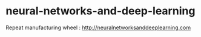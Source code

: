 # neural-networks-and-deep-learning
Repeat manufacturing wheel : http://neuralnetworksanddeeplearning.com
